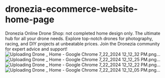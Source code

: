 # dronezia-ecommerce-website-home-page
Dronezia Online Drone Shop: not completed home design only. The ultimate hub for all your drone needs. Explore top-notch drones for photography, racing, and DIY projects at unbeatable prices. Join the Dronezia community for expert advice and support!
![Uploading Drone _ Home - Google Chrome 7_22_2024 12_12_32 PM.png…]()
![Uploading Drone _ Home - Google Chrome 7_22_2024 12_12_25 PM.png…]()
![Uploading Drone _ Home - Google Chrome 7_22_2024 12_12_22 PM.png…]()
![Uploading Drone _ Home - Google Chrome 7_22_2024 12_12_05 PM.png…]()
